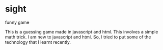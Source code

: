 sight
=====

funny game

This is a guessing game made in javascript and html. This involves a simple math trick. I am new to javascript and html. So, I tried to put some of the technology that  I learnt recently.
